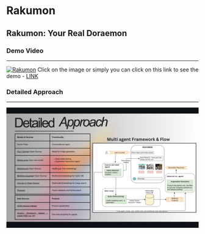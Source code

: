 # Rakumon
Rakumon: Your Real Doraemon
------------------------------------------------------------------------------------------------------------------------------------

### Demo Video
------------------------------------------------------------------------------------------------------------------------------------

[![Rakumon](https://img.youtube.com/vi/KWtN9PD8FGo/0.jpg)](https://www.youtube.com/watch?v=KWtN9PD8FGo)
Click on the image or simply you can click on this link to see the demo - <a href="https://img.youtube.com/vi/KWtN9PD8FGo/0.jpg)](https://www.youtube.com/watch?v=KWtN9PD8FGo">LINK</a>


### Detailed Approach
------------------------------------------------------------------------------------------------------------------------------------
![Detailed Approach](https://github.com/RustyGrackle/Rakumon/blob/main/readme_content/detailed_approach.jpg)
